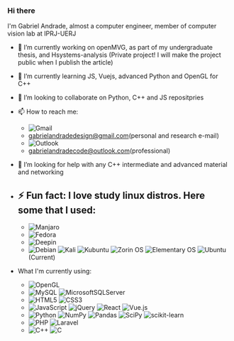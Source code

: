 ### Hi there 

I'm Gabriel Andrade, almost a computer engineer, member of computer vision lab at IPRJ-UERJ

- 🔭 I’m currently working on openMVG, as part of my undergraduate thesis, and Hsystems-analysis (Private project! I will make the project public when I publish the article)
- 🌱 I’m currently learning JS, Vuejs, advanced Python and OpenGL for C++
- 👯 I’m looking to collaborate on Python, C++ and JS repositpries
- 📫 How to reach me: 
  - ![Gmail](https://img.shields.io/badge/Gmail-D14836?style=for-the-badge&logo=gmail&logoColor=white)
  - gabrielandradedesign@gmail.com(personal and research e-mail) 
  - ![Outlook](https://img.shields.io/badge/Microsoft_Outlook-0078D4?style=for-the-badge&logo=microsoft-outlook&logoColor=white)
  - gabrielandradecode@outlook.com(professional)
- 🤔 I’m looking for help with any C++ intermediate and advanced material and networking
- ⚡ Fun fact: I love study linux distros. Here some that I used:
  - 
  - ![Manjaro](https://img.shields.io/badge/Manjaro-35BF5C?style=for-the-badge&logo=Manjaro&logoColor=white)
  - ![Fedora](https://img.shields.io/badge/Fedora-294172?style=for-the-badge&logo=fedora&logoColor=white)
  - ![Deepin](https://img.shields.io/badge/Deepin-007CFF?style=for-the-badge&logo=deepin&logoColor=white)
  - ![Debian](https://img.shields.io/badge/Debian-D70A53?style=for-the-badge&logo=debian&logoColor=white) ![Kali](https://img.shields.io/badge/Kali-268BEE?style=for-the-badge&logo=kalilinux&logoColor=white) ![Kubuntu](https://img.shields.io/badge/-KUbuntu-%230079C1?style=for-the-badge&logo=kubuntu&logoColor=white)  ![Zorin OS](https://img.shields.io/badge/-Zorin%20OS-%2310AAEB?style=for-the-badge&logo=zorin&logoColor=white) ![Elementary OS](https://img.shields.io/badge/-elementary%20OS-black?style=for-the-badge&logo=elementary&logoColor=white) ![Ubuntu](https://img.shields.io/badge/Ubuntu-E95420?style=for-the-badge&logo=ubuntu&logoColor=white) (Current)
  
- What I'm currently using:
  - ![OpenGL](https://img.shields.io/badge/OpenGL-%23FFFFFF.svg?style=for-the-badge&logo=opengl)
  - ![MySQL](https://img.shields.io/badge/mysql-%2300f.svg?style=for-the-badge&logo=mysql&logoColor=white) ![MicrosoftSQLServer](https://img.shields.io/badge/Microsoft%20SQL%20Sever-CC2927?style=for-the-badge&logo=microsoft%20sql%20server&logoColor=white)
  - ![HTML5](https://img.shields.io/badge/html5-%23E34F26.svg?style=for-the-badge&logo=html5&logoColor=white) ![CSS3](https://img.shields.io/badge/css3-%231572B6.svg?style=for-the-badge&logo=css3&logoColor=white) 
  - ![JavaScript](https://img.shields.io/badge/javascript-%23323330.svg?style=for-the-badge&logo=javascript&logoColor=%23F7DF1E) ![jQuery](https://img.shields.io/badge/jquery-%230769AD.svg?style=for-the-badge&logo=jquery&logoColor=white) ![React](https://img.shields.io/badge/react-%2320232a.svg?style=for-the-badge&logo=react&logoColor=%2361DAFB) ![Vue.js](https://img.shields.io/badge/vuejs-%2335495e.svg?style=for-the-badge&logo=vuedotjs&logoColor=%234FC08D)
  - ![Python](https://img.shields.io/badge/python-3670A0?style=for-the-badge&logo=python&logoColor=ffdd54) ![NumPy](https://img.shields.io/badge/numpy-%23013243.svg?style=for-the-badge&logo=numpy&logoColor=white) ![Pandas](https://img.shields.io/badge/pandas-%23150458.svg?style=for-the-badge&logo=pandas&logoColor=white) ![SciPy](https://img.shields.io/badge/SciPy-%230C55A5.svg?style=for-the-badge&logo=scipy&logoColor=%white) ![scikit-learn](https://img.shields.io/badge/scikit--learn-%23F7931E.svg?style=for-the-badge&logo=scikit-learn&logoColor=white) 
  - ![PHP](https://img.shields.io/badge/php-%23777BB4.svg?style=for-the-badge&logo=php&logoColor=white) ![Laravel](https://img.shields.io/badge/laravel-%23FF2D20.svg?style=for-the-badge&logo=laravel&logoColor=white) 
  - ![C++](https://img.shields.io/badge/c++-%2300599C.svg?style=for-the-badge&logo=c%2B%2B&logoColor=white) ![C](https://img.shields.io/badge/c-%2300599C.svg?style=for-the-badge&logo=c&logoColor=white)

  
<!--
**gandrademachine/gandrademachine** is a ✨ _special_ ✨ repository because its `README.md` (this file) appears on your GitHub profile.

Here are some ideas to get you started:

- 🔭 I’m currently working on ...
- 🌱 I’m currently learning ...
- 👯 I’m looking to collaborate on ...
- 🤔 I’m looking for help with ...
- 💬 Ask me about ...
- 📫 How to reach me: ...
- 😄 Pronouns: ...
- ⚡ Fun fact: ...
-->
